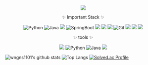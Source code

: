 <div align=center>
	<img src="https://capsule-render.vercel.app/api?type=waving&color=auto&height=200&section=header&text=Juhoon%20Github!&fontSize=90" />	
</div>

<div align=center>
	<p>✨ Important Stack ✨</p>
<img alt="Python" src ="https://img.shields.io/badge/Python-3776AB.svg?&style=flat-square&logo=Python&logoColor=white"/> 
<img alt="Java" src ="https://img.shields.io/badge/Java-607078.svg?&style=flat-square&logo=Java&logoColor=white"/>
<img src="https://img.shields.io/badge/Swift-F05138?style=flat-square&logo=Swift&logoColor=white"/>
<img alt="SpringBoot" src="https://img.shields.io/badge/springboot-6DB33F?style=for-the-badge&logo=springboot&logoColor=white"> 
<img src="https://img.shields.io/badge/Android Studio-3DDC84?style=flat-square&logo=Android Studio&logoColor=white"/></a>
<img src="https://img.shields.io/badge/Firebase-FFCA28?style=flat-square&logo=firebase&logoColor=black"/>
<img src="https://img.shields.io/badge/MySQL-00000F?style=flat-square&logo=mysql&logoColor=white"/>
<img alt= "Git" src="https://img.shields.io/badge/git-F05032?style=for-the-badge&logo=git&logoColor=white">
<img src="https://img.shields.io/badge/Amazon AWS-232F3E?style=flat-square&logo=Amazon%20AWS&logoColor=white"/>
<img src="https://img.shields.io/badge/Postman-FF6C37?style=flat-square&logo=Postman&logoColor=white"/>
<img src="https://img.shields.io/badge/Swagger-85EA2D?style=flat-square&logo=Swagger&logoColor=white"/>
</div>

<div align=center>
	<p>✨ tools ✨</p>
  <img src="https://img.shields.io/badge/JavaScript-F7DF1E?style=flat&logo=JavaScript&logoColor=white" />
  <img alt="Python" src ="https://img.shields.io/badge/Python-3776AB.svg?&style=flat-square&logo=Python&logoColor=white"/> 
  <img alt="Java" src ="https://img.shields.io/badge/Java-607078.svg?&style=flat-square&logo=Java&logoColor=white"/>
  <img src="https://img.shields.io/badge/Swift-F05138?style=flat-square&logo=Swift&logoColor=white"/>
</div>

![wngns1101's github stats](https://github-readme-stats.vercel.app/api?username=wngns1101&show_icons=true&theme=radical)
![Top Langs](https://github-readme-stats.vercel.app/api/top-langs/?username=wngns1101&layout=compact&theme=radical)
[![Solved.ac Profile](http://mazassumnida.wtf/api/generate_badge?boj=wngns0812)](https://solved.ac/wngns0812)
<!--
**wngns1101/wngns1101** is a ✨ _special_ ✨ repository because its `README.md` (this file) appears on your GitHub profile.

Here are some ideas to get you started:

- 🔭 I’m currently working on ...
- 🌱 I’m currently learning ...
- 👯 I’m looking to collaborate on ...
- 🤔 I’m looking for help with ...
- 💬 Ask me about ...
- 📫 How to reach me: ...
- 😄 Pronouns: ...
- ⚡ Fun fact: ...
-->
